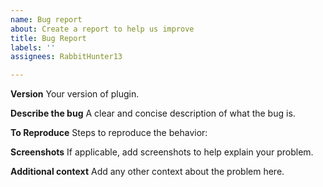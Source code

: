 ```yaml
---
name: Bug report
about: Create a report to help us improve
title: Bug Report
labels: ''
assignees: RabbitHunter13

---
```


**Version**
Your version of plugin.

**Describe the bug**
A clear and concise description of what the bug is.

**To Reproduce**
Steps to reproduce the behavior:

**Screenshots**
If applicable, add screenshots to help explain your problem.

**Additional context**
Add any other context about the problem here.
